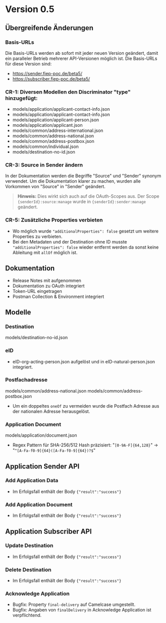 # Version 0.5

## Übergreifende Änderungen

### Basis-URLs
Die Basis-URLs werden ab sofort mit jeder neuen Version geändert, damit ein paralleler Betrieb mehrerer API-Versionen möglich ist.
Die Basis-URLs für diese Version sind:
- https://sender.fiep-poc.de/beta5/
- https://subscriber.fiep-poc.de/beta5/

### CR-1: Diversen Modellen den Discriminator "type" hinzugefügt:
- models/application/applicant-contact-info.json
- models/application/applicant-contact-info.json
- models/application/applicant-person.json
- models/application/applicant.json
- models/common/address-international.json
- models/common/address-national.json
- models/common/address-postbox.json
- models/common/individual.json
- models/destination-no-id.json

### CR-3: Source in Sender ändern
In der Dokumentation werden die Begriffe "Source" und "Sender" synonym verwendet. Um die Dokumentation klarer zu machen, wurden alle Vorkommen von "Source" in "Sender" geändert.

<!-- theme: warning -->
> **Hinweis:** Dies wirkt sich auch auf die OAuth-Scopes aus. Der Scope `{senderId}:source:manage` wurde in `{senderId}:sender:manage` geändert.

### CR-5: Zusätzliche Properties verbieten
- Wo möglich wurde `"additionalProperties": false` gesetzt um weitere Properties zu verbieten.
- Bei den Metadaten und der Destination ohne ID musste `"additionalProperties": false` wieder entfernt werden da sonst keine Ableitung mit `allOf` möglich ist.

## Dokumentation
- Release Notes mit aufgenommen
- Dokumentation zu OAuth integriert
- Token-URL eingetragen
- Postman Collection & Environment integriert

## Modelle

### Destination
models/destination-no-id.json

### eID
- eID-org-acting-person.json aufgelöst und in eID-natural-person.json integriert.

### Postfachadresse
models/common/address-national.json
models/common/address-postbox.json
- Um ein doppeltes `oneOf` zu vermeiden wurde die Postfach Adresse aus der nationalen Adresse herausgelöst.

### Application Document
models/application/document.json
- Regex Pattern für SHA-256/512 Hash präzisiert: "`[0-9A-F]{64,128}`" -> "`^[A-Fa-f0-9]{64}([A-Fa-f0-9]{64})?$`"

## Application Sender API

### Add Application Data
- Im Erfolgsfall enthält der Body `{"result":"success"}`

### Add Application Document
- Im Erfolgsfall enthält der Body `{"result":"success"}`

## Application Subscriber API

### Update Destination
- Im Erfolgsfall enthält der Body `{"result":"success"}`

### Delete Destination
- Im Erfolgsfall enthält der Body `{"result":"success"}`

### Acknowledge Application
- Bugfix: Property `final-delivery` auf Camelcase umgestellt.
- Bugfix: Angaben von `finalDelivery` in Acknowledge Application ist verpflichtend.
